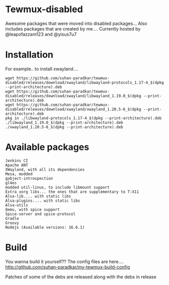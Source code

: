 # Tewmux-disabled

Awesome packages that were moved into disabled packages...
Also includes packages that are created by me....
Currently hosted by @leapofazzam123 and @yisus7u7


# Installation

For example.. to install xwayland....

```
wget https://github.com/suhan-paradkar/tewmux-disabled/releases/download/xwayland/libwayland-protocols_1.17-4_$(dpkg --print-architecture).deb
wget https://github.com/suhan-paradkar/tewmux-disabled/releases/download/xwayland/libwayland_1.19.0_$(dpkg --print-architecture).deb
wget https://github.com/suhan-paradkar/tewmux-disabled/releases/download/xwayland/xwayland_1.20.5-6_$(dpkg --print-architecture).deb
pkg in ./libwayland-protocols_1.17-4_$(dpkg --print-architecture).deb ./libwayland_1.19.0_$(dpkg --print-architecture).deb ./xwayland_1.20.5-6_$(dpkg --print-architecture).deb
```
# Available packages

```
Jenkins CI
Apache ANT
XWayland, with all its dependencies
Mesa, modded
gobject-introspection
gl4es
modded util-linux, to include libmount support
Extra xorg libs... the ones that are supplementary to T:X11
Alsa-lib.... with static libs
Alsa-plugins.... with static libs
Alsa-utils
Qemu, with spice support
Spice-server and spice-protocol
Gradle
Groovy
Nodejs (Available versions: 16.6.1)
```

# Build

You wanna build it yourself?? The config files are here....
http://github.com/suhan-paradkar/my-tewmux-build-config

Patches of some of the debs are released along with the debs in release
